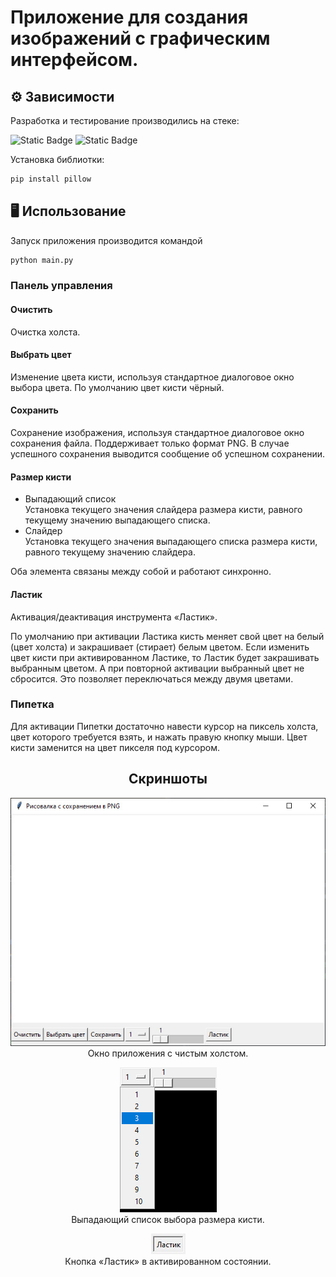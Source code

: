 # Приложение для создания изображений с графическим интерфейсом.

## ⚙ Зависимости

Разработка и тестирование производились на стеке:

![Static Badge](https://img.shields.io/badge/Python-3.12.7-3776AB)
![Static Badge](https://img.shields.io/badge/Pillow-11.0.0-black)

Установка библиотки:
```bash
pip install pillow
```

## 🖥 Использование

Запуск приложения производится командой
```bash
python main.py
```

### Панель управления

#### Очистить
Очистка холста.

#### Выбрать цвет
Изменение цвета кисти, используя стандартное диалоговое окно выбора цвета. По умолчанию цвет кисти чёрный.

#### Сохранить
Сохранение изображения, используя стандартное диалоговое окно сохранения файла.
Поддерживает только формат PNG. В случае успешного сохранения выводится сообщение об успешном сохранении.

#### Размер кисти
  * Выпадающий список<br>
    Установка текущего значения слайдера размера кисти, равного текущему значению выпадающего списка.
  * Слайдер<br>
    Установка текущего значения выпадающего списка размера кисти, равного текущему значению слайдера.
  
Оба элемента связаны между собой и работают синхронно.

#### Ластик
Активация/деактивация инструмента «Ластик».

По умолчанию при активации Ластика кисть меняет свой цвет на белый (цвет холста) и закрашивает (стирает) белым цветом.
Если изменить цвет кисти при активированном Ластике, то Ластик будет закрашивать выбранным цветом.
А при повторной активации выбранный цвет не сбросится. Это позволяет переключаться между двумя цветами.

### Пипетка
Для активации Пипетки достаточно навести курсор на пиксель холста, цвет которого требуется взять,
и нажать правую кнопку мыши. Цвет кисти заменится на цвет пикселя под курсором.

<div align="center">

## Скриншоты
![20250104170322970.jpg](README_images/20250104170322970.jpg)<br>
Окно приложения с чистым холстом.

![20241228185332115.jpg](README_images/20241228185332115.jpg)<br>
Выпадающий список выбора размера кисти.

![20250104170531696.jpg](README_images/20250104170531696.jpg)<br>
Кнопка «Ластик» в активированном состоянии.
</div>
